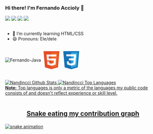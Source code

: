 ### Hi there! I'm Fernando Accioly 👋


<div> 
  <a href="https://www.linkedin.com/in/luiz-fernando-accioly-25680b1b2/" target="_blank"><img src="https://img.shields.io/badge/LinkedIn-0077B5?style=for-the-badge&logo=linkedin&logoColor=white" target="_blank"></a>
  <a href="https://www.instagram.com/_fernandoaccioly/" target="_blank"><img src="https://img.shields.io/badge/-Instagram-%23E4405F?style=for-the-badge&logo=instagram&logoColor=white" target="_blank"></a>
 <a href="https://discord.gg/GZc3VHCnz8" target="_blank"><img src="https://img.shields.io/badge/Discord-7289DA?style=for-the-badge&logo=discord&logoColor=white" target="_blank"></a> 
  <a href = "mailto:fernandoaccioly02@gmail.com"><img src="https://img.shields.io/badge/-Gmail-%23333?style=for-the-badge&logo=gmail&logoColor=white" target="_blank"></a>
  
##
  
  
- 🌱 I’m currently learning HTML/CSS
- 😄 Pronouns: Ele/dele
  

<div style="display: inline_block"><br>
  <img align="center" alt="Fernando-Java" width="60" src="https://cdn.jsdelivr.net/gh/devicons/devicon/icons/java/java-original-wordmark.svg">
  <img align="center" alt="Fernando-HTML" width="60" src="https://raw.githubusercontent.com/devicons/devicon/master/icons/html5/html5-original.svg">
  <img align="center" alt="Fernando-CSS" width="60" src="https://raw.githubusercontent.com/devicons/devicon/master/icons/css3/css3-original.svg">
</div>
  
<br>
<br>
  
  
<div>
  <a href="https://github.com/Nandincci">
  <img height="150em" alt="Nandincci Github Stats" src="https://github-readme-stats.vercel.app/api?username=Nandincci&show_icons=true&theme=aura&include_all_commits=true&count_private=true"/>
  <img height="150em" alt="Nandincci Top Languages" src="https://github-readme-stats.vercel.app/api/top-langs/?username=Nandincci&layout=compact&langs_count=7&theme=aura"/>
</div>
  <b>Note:</b> Top languages is only a metric of the languages my public code consists of and doesn't reflect experience or skill level.
 
  
<br>
<br>
  
  
  ## <p align="center" >Snake eating my contribution graph</p>
  ![snake animation](https://github.com/Nandincci/Nandincci/blob/output/github-contribution-grid-snake.svg)
 
</div>  

